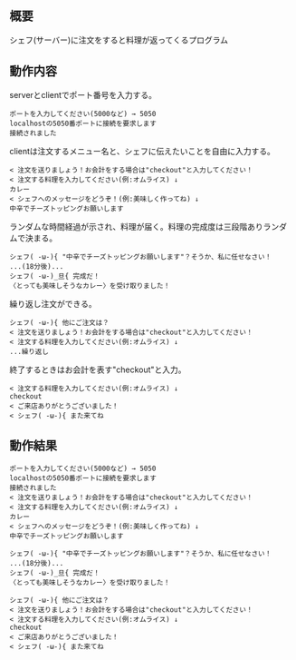 ## 概要

シェフ(サーバー)に注文をすると料理が返ってくるプログラム

## 動作内容
serverとclientでポート番号を入力する。
```
ポートを入力してください(5000など) → 5050
localhostの5050番ポートに接続を要求します
接続されました
```

clientは注文するメニュー名と、シェフに伝えたいことを自由に入力する。
```
< 注文を送りましょう！お会計をする場合は"checkout"と入力してください！
< 注文する料理を入力してください(例:オムライス) ↓
カレー
< シェフへのメッセージをどうぞ！(例:美味しく作ってね) ↓
中辛でチーズトッピングお願いします
```

ランダムな時間経過が示され、料理が届く。料理の完成度は三段階ありランダムで決まる。
```
シェフ( -ω-){ "中辛でチーズトッピングお願いします"？そうか、私に任せなさい！
...(18分後)...
シェフ( -ω-)_旦{ 完成だ！
〈とっても美味しそうなカレー〉を受け取りました！
```

繰り返し注文ができる。
```
シェフ( -ω-){ 他にご注文は？
< 注文を送りましょう！お会計をする場合は"checkout"と入力してください！
< 注文する料理を入力してください(例:オムライス) ↓
...繰り返し
```

終了するときはお会計を表す"checkout"と入力。
```
< 注文する料理を入力してください(例:オムライス) ↓
checkout
< ご来店ありがとうございました！
< シェフ( -ω-){ また来てね
```

## 動作結果
```
ポートを入力してください(5000など) → 5050
localhostの5050番ポートに接続を要求します
接続されました
< 注文を送りましょう！お会計をする場合は"checkout"と入力してください！
< 注文する料理を入力してください(例:オムライス) ↓
カレー
< シェフへのメッセージをどうぞ！(例:美味しく作ってね) ↓
中辛でチーズトッピングお願いします

シェフ( -ω-){ "中辛でチーズトッピングお願いします"？そうか、私に任せなさい！
...(18分後)...
シェフ( -ω-)_旦{ 完成だ！
〈とっても美味しそうなカレー〉を受け取りました！

シェフ( -ω-){ 他にご注文は？
< 注文を送りましょう！お会計をする場合は"checkout"と入力してください！
< 注文する料理を入力してください(例:オムライス) ↓
checkout
< ご来店ありがとうございました！
< シェフ( -ω-){ また来てね
```
